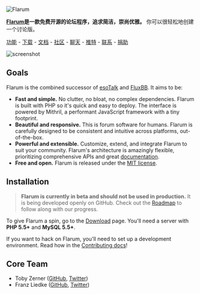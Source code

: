 ![Flarum](http://flarum.org/img/logo.png)

**[Flarum](http://flarum.org)是一款免费开源的论坛程序，追求简洁，崇尚优雅。** 你可以很轻松地创建一个讨论版。

[功能](http://flarum.org/features) -
[下载](http://flarum.org/download) -
[文档](http://flarum.org/docs) -
[社区](http://discuss.flarum.org) -
[聊天](https://gitter.im/flarum/flarum) -
[推特](http://twitter.com/flarum) -
[联系](mailto:toby@flarum.org) -
[捐助](http://flarum.org/donate)

![screenshot](http://flarum.org/img/screenshot.png)

## Goals

Flarum is the combined successor of [esoTalk](http://esotalk.org) and [FluxBB](http://fluxbb.org). It aims to be:

- **Fast and simple.** No clutter, no bloat, no complex dependencies. Flarum is built with PHP so it's quick and easy to deploy. The interface is powered by Mithril, a performant JavaScript framework with a tiny footprint.
- **Beautiful and responsive.** This is forum software for humans. Flarum is carefully designed to be consistent and intuitive across platforms, out-of-the-box.
- **Powerful and extensible.** Customize, extend, and integrate Flarum to suit your community. Flarum's architecture is amazingly flexible, prioritizing comprehensive APIs and great [documentation](http://flarum.org/docs).
- **Free and open.** Flarum is released under the [MIT license](https://github.com/flarum/flarum/blob/master/LICENSE).

## Installation

> **Flarum is currently in beta and should not be used in production.** It is being developed openly on GitHub. Check out the [Roadmap](http://flarum.org/roadmap) to follow along with our progress.

To give Flarum a spin, go to the [Download](http://flarum.org/download) page. You'll need a server with **PHP 5.5+** and **MySQL 5.5+**.

If you want to hack on Flarum, you'll need to set up a development environment. Read how in the [Contributing docs](http://flarum.org/docs/contributing)!

## Core Team

- Toby Zerner ([GitHub](http://github.com/tobscure), [Twitter](http://twitter.com/tobscure))
- Franz Liedke ([GitHub](http://github.com/franzliedke), [Twitter](http://twitter.com/franzliedke))
